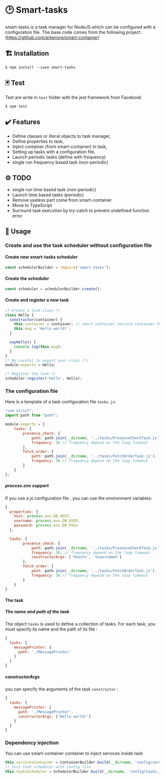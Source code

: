 # 🕑 Smart-tasks

  smart-tasks is a task manager for NodeJS which can be configured with a configuration file.
  The base code comes from the following project : (https://github.com/arkerone/smart-container)

## 🏗️ Installation
```
$ npm install --save smart-tasks
```

## 🃏 Test

Test are write in `test` folder with the jest framework from Facebook

```
$ npm test
```

## ✔️ Features
  * Define classes or literal objects to task manager,
  * Define properties to task,
  * Inject container (from smart-container) in task,
  * Setting up tasks with a configuration file,
  * Launch periodic tasks  (define with frequency)
  * single run frequency based task (non-periodic)

## ⚙️ TODO
  * single run time based task (non-periodic)
  * Launch time based tasks (periodic)
  * Remove useless part come from smart-container
  * Move to TypeScript 
  * Surround task execution by try-catch to prevent undefined function error 

## 🤖 Usage

### Create and use the task scheduler without configuration file

#### Create new smart-tasks scheduler
```js
const schedulerBuilder = require('smart-tasks');
```

#### Create the scheduler
```js
const scheduler = schedulerBuilder.create();
```

#### Create and register a new task
```js
/* Create a task class */
class Hello {
  constructor(container) {
    this.container = container; // smart-container service container for DI
    this.msg = 'Hello world!';
  }

  sayHello() {
    console.log(this.msg);
  }
}
/* Be careful to export your class !*/
module.exports = Hello;

/* Register the task */
scheduler.register('hello', Hello);
```

### The configuration file
Here is a template of a task configuration file `tasks.js`:

```js
"use strict";
import path from "path";

module.exports = {
    tasks: {
        presence_check: {
            path: path.join(__dirname, '../tasks/PresenceCheckTask.js'),
            frequency: 30 // frequency depend on the loop timeout
        },
        fetch_order: {
            path: path.join(__dirname, '../tasks/FetchOrderTask.js'),
            frequency: 30 // frequency depend on the loop timeout 
        }
    }
};
```
##### process.env support
If you use a js configuration file , you can use the environment variables:
```js
{
  properties: {
    host: process.env.DB_HOST,
    username: process.env.DB_USER,
    password: process.env.DB_PASS
  },

  tasks: {
        presence_check: {
            path: path.join(__dirname, '../tasks/PresenceCheckTask.js'),
            frequency: 30, // frequency depend on the loop timeout
            constructorArgs: ['%host%', '%username%']
        },
        fetch_order: {
            path: path.join(__dirname, '../tasks/FetchOrderTask.js'),
            frequency: 30 // frequency depend on the loop timeout 
        }
    }
}
```
#### The task
##### The name and path of the task
The object `tasks` is used to define a collection of tasks. For each task, you must specify its name and the path of its file :
```js
{
  tasks: {
    messagePrinter: {
      path: './MessagePrinter'
    }
  }
}
```
##### constructorArgs
you can specify the arguments of the task `constructor` :
```js
{
  tasks: {
    messagePrinter: {
      path: './MessagePrinter',
      constructorArgs: ['Hello world!']
    }
  }
}
```
### Dependency injection

You can use smart-container container to inject services inside task
```js
this.servicesContainer = ContainerBuilder.build(__dirname, 'config/services.js');
// Init task scheduler with config file
this.tasksScheduler = SchedulerBuilder.build(__dirname, 'config/tasks.js', this.servicesContainer);
```